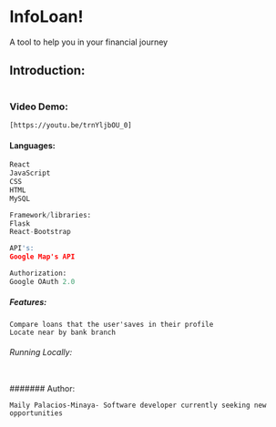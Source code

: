 # InfoLoan!
A tool to help you in your financial journey


## Introduction:
```InfoLoan is a website that serves as a tool to help users obtain more information about loans and provides easier access to different financial products. The user is able to create a profile and browse loans by category, which includes, home, personal, educational, business, and car loans. From the search page users are also able to filter their loans by government vs private loans, and credit unions vs large banks. From this page the user can save the loan to their profile or they can find the nearest banks which offer a particular loan. Users can also compare different loans side by side to make it easier for them to visualize their different options.
```
### Video Demo:
```
[https://youtu.be/trnYljbOU_0]
```


#### Languages:

```Python
React
JavaScript
CSS
HTML
MySQL

Framework/libraries:
Flask
React-Bootstrap

API's:
Google Map's API

Authorization:
Google OAuth 2.0
```

##### Features:

``` Filter Loans by: home, personal, educational, business and auto loans
Compare loans that the user'saves in their profile
Locate near by bank branch 
```

###### Running Locally:
``` In terminal, run "python3 server.py" from root directory 
```

####### Author:

```Maily Palacios-Minaya- Software developer currently seeking new opportunities ```



